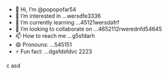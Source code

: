 - 👋 Hi, I’m @popopofar54
- 👀 I’m interested in ...wersdfe3336
- 🌱 I’m currently learning ...45121wersdafrf
- 💞️ I’m looking to collaborate on ...4652112rwerednfd54645
- 📫 How to reach me ...g5sfdarh
- 😄 Pronouns: ...545151
- ⚡ Fun fact: ...dgsfdsfdvc
2223
<!---
popopofar/popopofar is a ✨ special ✨ repository because its `README.md` (this file) appears on your GitHub profile.ggf
You can click the Preview link to take a look at your changes.
--->
c
asd
